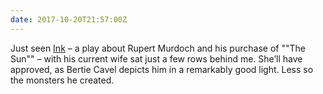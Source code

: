 ```yaml
---
date: 2017-10-20T21:57:00Z
---
```


Just seen [Ink](https://web.archive.org/web/20201024234943/http://www.inktheplay.com/) – a play about Rupert Murdoch and his purchase of ""The Sun"" – with his current wife sat just a few rows behind me. She’ll have approved, as Bertie Cavel depicts him in a remarkably good light. Less so the monsters he created.
